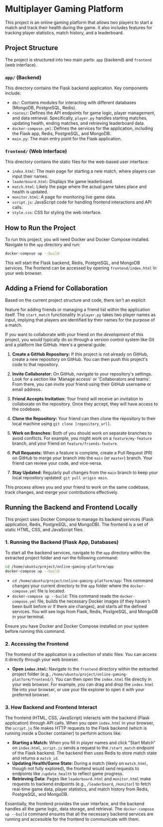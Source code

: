 # Multiplayer Gaming Platform

This project is an online gaming platform that allows two players to start a match and track their health during the game. It also includes features for tracking player statistics, match history, and a leaderboard.

## Project Structure

The project is structured into two main parts: `app` (backend) and `frontend` (web interface).

### `app/` (Backend)

This directory contains the Flask backend application. Key components include:

- `db/`: Contains modules for interacting with different databases (MongoDB, PostgreSQL, Redis).
- `routes/`: Defines the API endpoints for game logic, player management, and data retrieval. Specifically, `player.py` handles starting matches, updating health, ending matches, and retrieving leaderboard data.
- `docker-compose.yml`: Defines the services for the application, including the Flask app, Redis, PostgreSQL, and MongoDB.
- `main.py`: The main entry point for the Flask application.

### `frontend/` (Web Interface)

This directory contains the static files for the web-based user interface:

- `index.html`: The main page for starting a new match, where players can input their names.
- `leaderboard.html`: Displays the game leaderboard.
- `match.html`: Likely the page where the actual game takes place and health is updated.
- `monitor.html`: A page for monitoring live game data.
- `script.js`: JavaScript code for handling frontend interactions and API calls.
- `style.css`: CSS for styling the web interface.

## How to Run the Project

To run this project, you will need Docker and Docker Compose installed. Navigate to the `app` directory and run:

```bash
docker-compose up --build
```

This will start the Flask backend, Redis, PostgreSQL, and MongoDB services. The frontend can be accessed by opening `frontend/index.html` in your web browser.

## Adding a Friend for Collaboration

Based on the current project structure and code, there isn't an explicit 


feature for adding friends or managing a friend list within the application itself. The `start_match` functionality in `player.py` takes two player names as input, implying that players are identified by their names for the purpose of a match.

If you want to collaborate with your friend on the *development* of this project, you would typically do so through a version control system like Git and a platform like GitHub. Here's a general guide:

1.  **Create a GitHub Repository:** If this project is not already on GitHub, create a new repository on GitHub. You can then push this project's code to that repository.

2.  **Invite Collaborator:** On GitHub, navigate to your repository's settings. Look for a section like 'Manage access' or 'Collaborators and teams'. From there, you can invite your friend using their GitHub username or email address.

3.  **Friend Accepts Invitation:** Your friend will receive an invitation to collaborate on the repository. Once they accept, they will have access to the codebase.

4.  **Clone the Repository:** Your friend can then clone the repository to their local machine using `git clone [repository_url]`.

5.  **Work on Branches:** Both of you should work on separate branches to avoid conflicts. For example, you might work on a `feature/my-feature` branch, and your friend on `feature/friends-feature`.

6.  **Pull Requests:** When a feature is complete, create a Pull Request (PR) on GitHub to merge your branch into the `main` (or `master`) branch. Your friend can review your code, and vice-versa.

7.  **Stay Updated:** Regularly pull changes from the `main` branch to keep your local repository updated: `git pull origin main`.

This process allows you and your friend to work on the same codebase, track changes, and merge your contributions effectively.



## Running the Backend and Frontend Locally

This project uses Docker Compose to manage its backend services (Flask application, Redis, PostgreSQL, and MongoDB). The frontend is a set of static HTML, CSS, and JavaScript files.

### 1. Running the Backend (Flask App, Databases)

To start all the backend services, navigate to the `app` directory within the extracted project folder and run the following command:

```bash
cd /home/ubuntu/project/online-gaming-platform/app
docker-compose up --build
```

- `cd /home/ubuntu/project/online-gaming-platform/app`: This command changes your current directory to the `app` folder where the `docker-compose.yml` file is located.
- `docker-compose up --build`: This command reads the `docker-compose.yml` file, builds the necessary Docker images (if they haven't been built before or if there are changes), and starts all the defined services. You will see logs from Flask, Redis, PostgreSQL, and MongoDB in your terminal.

Ensure you have Docker and Docker Compose installed on your system before running this command.

### 2. Accessing the Frontend

The frontend of the application is a collection of static files. You can access it directly through your web browser.

- **Open `index.html`:** Navigate to the `frontend` directory within the extracted project folder (e.g., `/home/ubuntu/project/online-gaming-platform/frontend/`). You can then open the `index.html` file directly in your web browser. For example, you can drag and drop the `index.html` file into your browser, or use your file explorer to open it with your preferred browser.

### 3. How Backend and Frontend Interact

The frontend (HTML, CSS, JavaScript) interacts with the backend (Flask application) through API calls. When you open `index.html` in your browser, the `script.js` file makes HTTP requests to the Flask backend (which is running inside a Docker container) to perform actions like:

- **Starting a Match:** When you fill in player names and click "Start Match" on `index.html`, `script.js` sends a request to the `/start_match` endpoint of the Flask backend. The backend then uses Redis to store match state and returns a `match_id`.
- **Updating Health/Game State:** During a match (likely on `match.html`, though not fully explored), the frontend would send requests to endpoints like `/update_health` to reflect game progress.
- **Retrieving Data:** Pages like `leaderboard.html` and `monitor.html` make requests to backend endpoints (e.g., `/leaderboard`, `/monitor`) to fetch real-time game data, player statistics, and match history from Redis, PostgreSQL, and MongoDB.

Essentially, the frontend provides the user interface, and the backend handles all the game logic, data storage, and retrieval. The `docker-compose up --build` command ensures that all the necessary backend services are running and accessible for the frontend to communicate with them.

